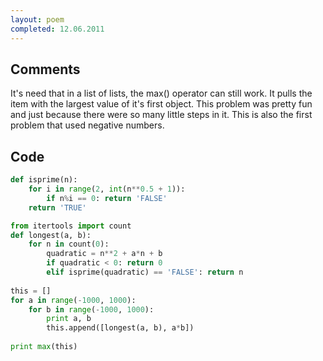 ```yaml
---
layout: poem
completed: 12.06.2011
---
```


## Comments

It's need that in a list of lists, the max() operator can still work. It pulls
the item with the largest value of it's first object. This problem was pretty
fun and just because there were so many little steps in it. This is also the
first problem that used negative numbers. 

## Code

```python
def isprime(n):
	for i in range(2, int(n**0.5 + 1)):
		if n%i == 0: return 'FALSE'
	return 'TRUE'

from itertools import count
def longest(a, b):
	for n in count(0):
		quadratic = n**2 + a*n + b 
		if quadratic < 0: return 0
		elif isprime(quadratic) == 'FALSE': return n
		
this = []
for a in range(-1000, 1000):
	for b in range(-1000, 1000):
		print a, b
		this.append([longest(a, b), a*b])
	
print max(this)
```
